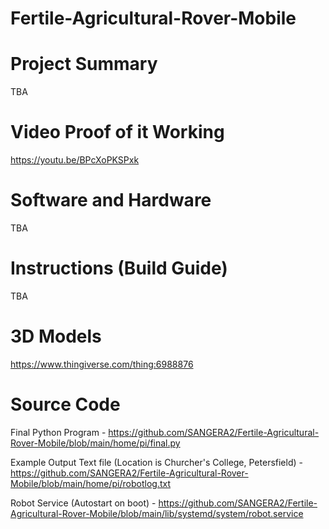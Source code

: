 # Fertile-Agricultural-Rover-Mobile


Project Summary
===============
TBA


Video Proof of it Working
=========================
https://youtu.be/BPcXoPKSPxk


Software and Hardware
=====================
TBA


Instructions (Build Guide)
==========================
TBA


3D Models
=========
https://www.thingiverse.com/thing:6988876


Source Code
===========
Final Python Program - https://github.com/SANGERA2/Fertile-Agricultural-Rover-Mobile/blob/main/home/pi/final.py

Example Output Text file (Location is Churcher's College, Petersfield) - https://github.com/SANGERA2/Fertile-Agricultural-Rover-Mobile/blob/main/home/pi/robotlog.txt

Robot Service (Autostart on boot) - https://github.com/SANGERA2/Fertile-Agricultural-Rover-Mobile/blob/main/lib/systemd/system/robot.service
